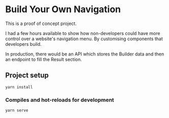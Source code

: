 # Build Your Own Navigation

This is a proof of concept project.

I had a few hours available to show how non-developers could have more control over a website's navigation menu. By customising components that developers build.

In production, there would be an API which stores the Builder data and then an endpoint to fill the Result section.

## Project setup
```
yarn install
```

### Compiles and hot-reloads for development
```
yarn serve
```
